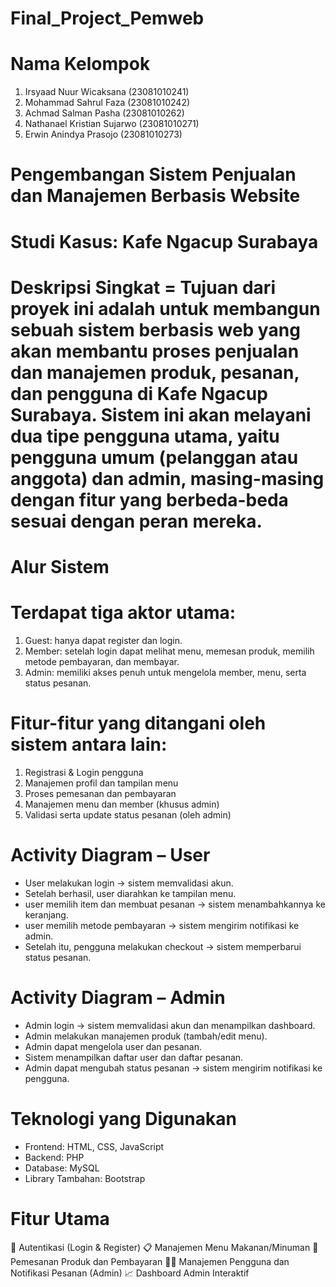 # Final_Project_Pemweb

# Nama Kelompok 
1. Irsyaad Nuur Wicaksana (23081010241)
2. Mohammad Sahrul Faza (23081010242)
3. Achmad Salman Pasha (23081010262)
4. Nathanael Kristian Sujarwo (23081010271)
5. Erwin Anindya Prasojo (23081010273)

# Pengembangan Sistem Penjualan dan Manajemen Berbasis Website
# Studi Kasus: Kafe Ngacup Surabaya 

# Deskripsi Singkat = Tujuan dari proyek ini adalah untuk membangun sebuah sistem berbasis web yang akan membantu proses penjualan dan manajemen produk, pesanan, dan pengguna di Kafe Ngacup Surabaya. Sistem ini akan melayani dua tipe pengguna utama, yaitu pengguna umum (pelanggan atau anggota) dan admin, masing-masing dengan fitur yang berbeda-beda sesuai dengan peran mereka.

# Alur Sistem

# Terdapat tiga aktor utama:
1. Guest: hanya dapat register dan login.
2. Member: setelah login dapat melihat menu, memesan produk, memilih metode pembayaran, dan membayar.
3. Admin: memiliki akses penuh untuk mengelola member, menu, serta status pesanan.

# Fitur-fitur yang ditangani oleh sistem antara lain:
1. Registrasi & Login pengguna
2. Manajemen profil dan tampilan menu
3. Proses pemesanan dan pembayaran
4. Manajemen menu dan member (khusus admin)
5. Validasi serta update status pesanan (oleh admin)

# Activity Diagram – User
- User melakukan login → sistem memvalidasi akun.
- Setelah berhasil, user diarahkan ke tampilan menu.
- user memilih item dan membuat pesanan → sistem menambahkannya ke keranjang.
- user memilih metode pembayaran → sistem mengirim notifikasi ke admin.
- Setelah itu, pengguna melakukan checkout → sistem memperbarui status pesanan.

# Activity Diagram – Admin
- Admin login → sistem memvalidasi akun dan menampilkan dashboard.
- Admin melakukan manajemen produk (tambah/edit menu).
- Admin dapat mengelola user dan pesanan.
- Sistem menampilkan daftar user dan daftar pesanan.
- Admin dapat mengubah status pesanan → sistem mengirim notifikasi ke pengguna.

# Teknologi yang Digunakan
- Frontend: HTML, CSS, JavaScript
- Backend: PHP
- Database: MySQL
- Library Tambahan: Bootstrap

# Fitur Utama
🔐 Autentikasi (Login & Register)
📋 Manajemen Menu Makanan/Minuman
🛒 Pemesanan Produk dan Pembayaran
🧑‍💼 Manajemen Pengguna dan Notifikasi Pesanan (Admin)
📈 Dashboard Admin Interaktif


